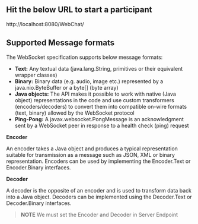 ## Hit the below URL to start a participant 
http://localhost:8080/WebChat/


## Supported Message formats
The WebSocket specification supports below message formats:
- **Text:** Any textual data (java.lang.String, primitives or their equivalent wrapper classes)
- **Binary:** Binary data (e.g. audio, image etc.) represented by a java.nio.ByteBuffer or a byte[] (byte array)
- **Java objects:** The API makes it possible to work with native (Java object) representations in the code and use custom transformers (encoders/decoders) to convert them into compatible on-wire formats (text, binary) allowed by the WebSocket protocol
- **Ping-Pong:** A javax.websocket.PongMessage is an acknowledgment sent by a WebSocket peer in response to a health check (ping) request


**Encoder**

An encoder takes a Java object and produces a typical representation suitable for transmission as a message such as JSON, XML or binary representation. Encoders can be used by implementing the Encoder.Text<T> or Encoder.Binary<T> interfaces.


**Decoder**

A decoder is the opposite of an encoder and is used to transform data back into a Java object. Decoders can be implemented using the Decoder.Text<T> or Decoder.Binary<T> interfaces.

> **NOTE** We must set the Encoder and Decoder in Server Endpoint	